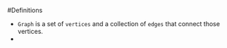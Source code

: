 #Definitions

  - ``` Graph ``` is a set of ``` vertices ``` and a collection of ``` edges ``` that connect those vertices.
  - 
  